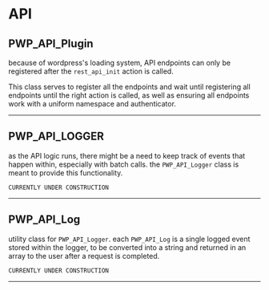 # API

## PWP_API_Plugin

because of wordpress's loading system, API endpoints can only be registered after the
`rest_api_init` action is called.

This class serves to register all the endpoints and wait until registering all endpoints until the right action is called, as well as ensuring all endpoints work with a uniform namespace and authenticator.
___
## PWP_API_LOGGER

as the API logic runs, there might be a need to keep track of events that happen within, especially with batch calls. the `PWP_API_Logger` class is meant to provide this functionality.

    CURRENTLY UNDER CONSTRUCTION
___
## PWP_API_Log

utility class for `PWP_API_Logger`. each `PWP_API_Log` is a single logged event stored within the logger, to be converted into a string and returned in an array to the user after a request is completed.

    CURRENTLY UNDER CONSTRUCTION

___